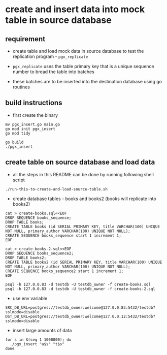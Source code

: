 # create and insert data into mock table in source database

## requirement

* create table and load mock data in source database to test the replication
  program - `pgx_replicate`

* `pgx_replicate` uses the table primary key that is a unique sequence number
   to bread the table into batches

* these batches are to be inserted into the destination database using go routines

## build instructions

* first create the binary

```
mv pgx_insert.go main.go
go mod init pgx_insert
go mod tidy

go build
./pgx_insert
```

## create table on source database and load data

* all the steps in this README can be done by running following shell script

```
./run-this-to-create-and-load-source-table.sh
```

* create database tables - books and books2 (books will replicate into books2)

```
cat > create-books.sql<<EOF
DROP SEQUENCE books_sequence;
DROP TABLE books;
CREATE TABLE books (id SERIAL PRIMARY KEY, title VARCHAR(100) UNIQUE NOT NULL, primary_author VARCHAR(100) UNIQUE NOT NULL);
CREATE SEQUENCE books_sequence start 1 increment 1;
EOF

cat > create-books-2.sql<<EOF
DROP SEQUENCE books_sequence2;
DROP TABLE books2;
CREATE TABLE books2 (id SERIAL PRIMARY KEY, title VARCHAR(100) UNIQUE NOT NULL, primary_author VARCHAR(100) UNIQUE NOT NULL);
CREATE SEQUENCE books_sequence2 start 1 increment 1;
EOF

psql -h 127.0.0.83 -d testdb -U testdb_owner -f create-books.sql
psql -h 127.0.0.83 -d testdb -U testdb_owner -f create-books-2.sql
```

* use env variable

```
SRC_DB_URL=postgres://testdb_owner:welcome@127.0.0.83:5432/testdb?sslmode=disable
DST_DB_URL=postgres://testdb_owner:welcome@127.0.0.12:5432/testdb?sslmode=disable
```

* insert large amounts of data

```
for s in $(seq 1 1000000); do
  ./pgx_insert "a$s" "t$s"
done
```
